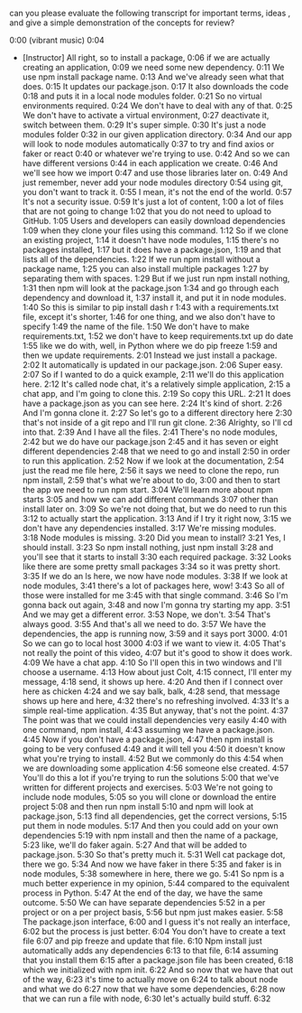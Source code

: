 can you please evaluate the following transcript for important terms, ideas , and give a simple demonstration of the concepts for review? 

0:00
(vibrant music)
0:04
- [Instructor] All right, so to install a package,
0:06
if we are actually creating an application,
0:09
we need some new dependency.
0:11
We use npm install package name.
0:13
And we've already seen what that does.
0:15
It updates our package.json.
0:17
It also downloads the code
0:18
and puts it in a local node modules folder.
0:21
So no virtual environments required.
0:24
We don't have to deal with any of that.
0:25
We don't have to activate a virtual environment,
0:27
deactivate it, switch between them.
0:29
It's super simple.
0:30
It's just a node modules folder
0:32
in our given application directory.
0:34
And our app will look to node modules automatically
0:37
to try and find axios or faker or react
0:40
or whatever we're trying to use.
0:42
And so we can have different versions
0:44
in each application we create.
0:46
And we'll see how we import
0:47
and use those libraries later on.
0:49
And just remember, never add your node modules directory
0:54
using git, you don't want to track it.
0:55
I mean, it's not the end of the world.
0:57
It's not a security issue.
0:59
It's just a lot of content,
1:00
a lot of files that are not going to change
1:02
that you do not need to upload to GitHub.
1:05
Users and developers can easily download dependencies
1:09
when they clone your files using this command.
1:12
So if we clone an existing project,
1:14
it doesn't have node modules,
1:15
there's no packages installed,
1:17
but it does have a package.json,
1:19
and that lists all of the dependencies.
1:22
If we run npm install without a package name,
1:25
you can also install multiple packages
1:27
by separating them with spaces.
1:29
But if we just run npm install nothing,
1:31
then npm will look at the package.json
1:34
and go through each dependency and download it,
1:37
install it, and put it in node modules.
1:40
So this is similar to pip install dash r
1:43
with a requirements.txt file, except it's shorter,
1:46
for one thing, and we also don't have to specify
1:49
the name of the file.
1:50
We don't have to make requirements.txt,
1:52
we don't have to keep requirements.txt up do date
1:55
like we do with, well, in Python where we do pip freeze
1:59
and then we update requirements.
2:01
Instead we just install a package.
2:02
It automatically is updated in our package.json.
2:06
Super easy.
2:07
So if I wanted to do a quick example,
2:11
we'll do this application here.
2:12
It's called node chat, it's a relatively simple application,
2:15
a chat app, and I'm going to clone this.
2:19
So copy this URL.
2:21
It does have a package.json as you can see here.
2:24
It's kind of short.
2:26
And I'm gonna clone it.
2:27
So let's go to a different directory here
2:30
that's not inside of a git repo and I'll run git clone.
2:36
Alrighty, so I'll cd into that.
2:39
And I have all the files.
2:41
There's no node modules,
2:42
but we do have our package.json
2:45
and it has seven or eight different dependencies
2:48
that we need to go and install
2:50
in order to run this application.
2:52
Now if we look at the documentation,
2:54
just the read me file here,
2:56
it says we need to clone the repo, run npm install,
2:59
that's what we're about to do,
3:00
and then to start the app we need to run npm start.
3:04
We'll learn more about npm starts
3:05
and how we can add different commands
3:07
other than install later on.
3:09
So we're not doing that, but we do need to run this
3:12
to actually start the application.
3:13
And if I try it right now,
3:15
we don't have any dependencies installed.
3:17
We're missing modules.
3:18
Node modules is missing.
3:20
Did you mean to install?
3:21
Yes, I should install.
3:23
So npm install nothing, just npm install
3:28
and you'll see that it starts to install
3:30
each required package.
3:32
Looks like there are some pretty small packages
3:34
so it was pretty short.
3:35
If we do an ls here, we now have node modules.
3:38
If we look at node modules,
3:41
there's a lot of packages here, wow!
3:43
So all of those were installed for me
3:45
with that single command.
3:46
So I'm gonna back out again,
3:48
and now I'm gonna try starting my app.
3:51
And we may get a different error.
3:53
Nope, we don't.
3:54
That's always good.
3:55
And that's all we need to do.
3:57
We have the dependencies, the app is running now,
3:59
and it says port 3000.
4:01
So we can go to local host 3000
4:03
if we want to view it.
4:05
That's not really the point of this video,
4:07
but it's good to show it does work.
4:09
We have a chat app.
4:10
So I'll open this in two windows and I'll choose a username.
4:13
How about just Colt,
4:15
connect, I'll enter my message,
4:18
send, it shows up here.
4:20
And then if I connect over here as chicken
4:24
and we say balk, balk,
4:28
send, that message shows up here and here,
4:32
there's no refreshing involved.
4:33
It's a simple real-time application.
4:35
But anyway, that's not the point.
4:37
The point was that we could install dependencies very easily
4:40
with one command, npm install,
4:43
assuming we have a package.json.
4:45
Now if you don't have a package.json,
4:47
then npm install is going to be very confused
4:49
and it will tell you
4:50
it doesn't know what you're trying to install.
4:52
But we commonly do this
4:54
when we are downloading some application
4:56
someone else created.
4:57
You'll do this a lot if you're trying to run the solutions
5:00
that we've written for different projects and exercises.
5:03
We're not going to include node modules,
5:05
so you will clone or download the entire project
5:08
and then run npm install
5:10
and npm will look at package.json,
5:13
find all dependencies, get the correct versions,
5:15
put them in node modules.
5:17
And then you could add on your own dependencies
5:19
with npm install and then the name of a package,
5:23
like, we'll do faker again.
5:27
And that will be added to package.json.
5:30
So that's pretty much it.
5:31
Well cat package dot, there we go.
5:34
And now we have faker in there
5:35
and faker is in node modules,
5:38
somewhere in here, there we go.
5:41
So npm is a much better experience in my opinion,
5:44
compared to the equivalent process in Python.
5:47
At the end of the day, we have the same outcome.
5:50
We can have separate dependencies
5:52
in a per project or on a per project basis,
5:56
but npm just makes easier.
5:58
The package.json interface,
6:00
and I guess it's not really an interface,
6:02
but the process is just better.
6:04
You don't have to create a text file
6:07
and pip freeze and update that file.
6:10
Npm install just automatically adds any dependencies
6:13
to that file,
6:14
assuming that you install them
6:15
after a package.json file has been created,
6:18
which we initialized with npm init.
6:22
And so now that we have that out of the way,
6:23
it's time to actually move on
6:24
to talk about node and what we do
6:27
now that we have some dependencies,
6:28
now that we can run a file with node,
6:30
let's actually build stuff.
6:32
